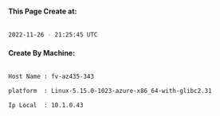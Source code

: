 
   
#### This Page Create at:

```bash

2022-11-26 - 21:25:45 UTC

```

#### Create By Machine:

```bash

Host Name : fv-az435-343

platform  : Linux-5.15.0-1023-azure-x86_64-with-glibc2.31

Ip Local  : 10.1.0.43

```

